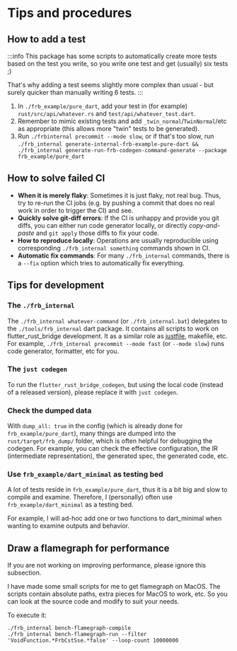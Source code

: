 # Tips and procedures

## How to add a test

:::info
This package has some scripts to automatically create more tests based on the test you write,
so you write one test and get (usually) six tests ;)

That's why adding a test seems slightly more complex than usual - but surely quicker than manually writing 6 tests.
:::

1. In `./frb_example/pure_dart`,
add your test in (for example) `rust/src/api/whatever.rs` and `test/api/whatever_test.dart`.
2. Remember to mimic existing tests and add `_twin_normal`/`TwinNormal`/etc as appropriate (this allows more "twin" tests to be generated).
3. Run `./frbinternal precommit --mode slow`, or if that's too slow,
run `./frb_internal generate-internal-frb-example-pure-dart && ./frb_internal generate-run-frb-codegen-command-generate --package frb_example/pure_dart`

## How to solve failed CI

* **When it is merely flaky**: Sometimes it is just flaky, not real bug. Thus, try to re-run the CI jobs
(e.g. by pushing a commit that does no real work in order to trigger the CI) and see.
* **Quickly solve git-diff errors**: If the CI is unhappy and provide you git diffs,
you can either run code generator locally, or directly *copy-and-paste* and `git apply` those diffs to fix your code.
* **How to reproduce locally**: Operations are usually reproducible using corresponding `./frb_internal something` commands shown in CI.
* **Automatic fix commands**: For many `./frb_internal` commands, there is a `--fix` option which tries to automatically fix everything.

## Tips for development

### The `./frb_internal`

The `./frb_internal whatever-command` (or `./frb_internal.bat`) delegates to the `./tools/frb_internal` dart package.
It contains all scripts to work on flutter_rust_bridge development.
It as a similar role as [justfile](https://github.com/casey/just/blob/master/justfile), makefile, etc.
For example, `./frb_internal precommit --mode fast` (or `--mode slow`) runs code generator, formatter, etc for you.

### The `just codegen`

To run the `flutter_rust_bridge_codegen`, but using the local code (instead of a released version),
please replace it with `just codegen`.

### Check the dumped data

With `dump_all: true` in the config (which is already done for `frb_example/pure_dart`),
many things are dumped into the `rust/target/frb_dump/` folder,
which is often helpful for debugging the codegen.
For example, you can check the effective configuration, the IR (intermediate representation),
the generated spec, the generated code, etc.

### Use `frb_example/dart_minimal` as testing bed

A lot of tests reside in `frb_example/pure_dart`, thus it is a bit big and slow to compile and examine.
Therefore, I (personally) often use `frb_example/dart_minimal` as a testing bed.

For example, I will ad-hoc add one or two functions to dart_minimal when wanting to examine outputs and behavior.

## Draw a flamegraph for performance

If you are not working on improving performance, please ignore this subsection.

I have made some small scripts for me to get flamegraph on MacOS.
The scripts contain absolute paths, extra pieces for MacOS to work, etc.
So you can look at the source code and modify to suit your needs.

To execute it:

```shell
./frb_internal bench-flamegraph-compile
./frb_internal bench-flamegraph-run --filter 'VoidFunction.*FrbCstSse.*false' --loop-count 10000000
```
